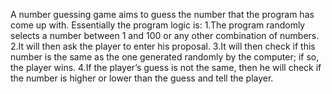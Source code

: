 A number guessing game aims to guess the number that the program has come up with. Essentially the program logic is:
1.The program randomly selects a number between 1 and 100 or any other combination of numbers.
2.It will then ask the player to enter his proposal.
3.It will then check if this number is the same as the one generated randomly by the computer; if so, the player wins.
4.If the player’s guess is not the same, then he will check if the number is higher or lower than the guess and tell the player.
